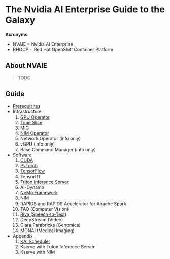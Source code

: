 # The Nvidia AI Enterprise Guide to the Galaxy

**Acronyms**:

- NVAIE = Nvidia AI Enterprise
- RHOCP = Red Hat OpenShift Container Platform

## About NVAIE

> TODO

## Guide

- [Prerequisites](docs/prereqs.md)
- Infrastructure
  1. [GPU Operator](docs/infra/gpu-operator.md)
  1. [Time Slice](docs/infra/gpu-timeslice.md)
  1. [MIG](docs/infra/gpu-mig.md)
  1. [NIM Operator](docs/infra/nim-operator.md)
  1. Network Operator (info only)
  1. vGPU (info only)
  1. Base Command Manager (info only)  
- Software
  1. [CUDA](docs/software/cuda/cuda.md)
  1. [PyTorch](docs/software/pytorch/pytorch.md)
  1. [TensorFlow](docs/software/tensorflow/tensorflow.md)
  1. TensorRT
  1. [Triton Inference Server](docs/software/triton/README.md)
  1. AI-Dynamo
  1. [NeMo Framework](docs/software/nemo.md)
  1. [NIM](docs/software/nim.md)
  1. RAPIDS and RAPIDS Accelerator for Apache Spark 
  1. TAO (Computer Vision)
  1. [Riva (Speech-to-Text)](docs/software/riva.md)
  1. DeepStream (Video)
  1. Clara Parabricks (Genomics)
  1. MONAI (Medical Imaging)
- Appendix
  1. [KAI Scheduler](docs/appendix/kai.md)
  1. Kserve with Triton Inference Server
  1. Kserve with NIM

